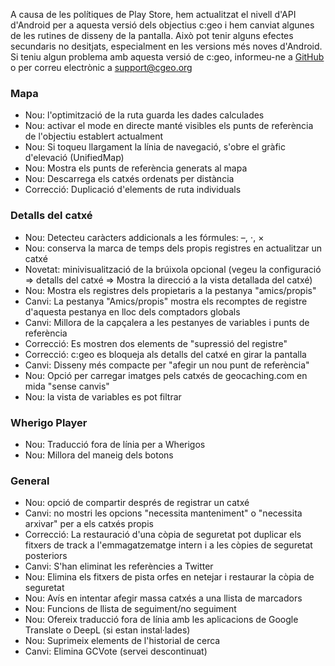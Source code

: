 A causa de les polítiques de Play Store, hem actualitzat el nivell d'API d'Android per a aquesta versió dels objectius c:geo i hem canviat algunes de les rutines de disseny de la pantalla. Això pot tenir alguns efectes secundaris no desitjats, especialment en les versions més noves d'Android. Si teniu algun problema amb aquesta versió de c:geo, informeu-ne a [GitHub](https://github.com/cgeo/cgeo) o per correu electrònic a [support@cgeo.org](mailto:support@cgeo.org)

### Mapa
- Nou: l'optimització de la ruta guarda les dades calculades
- Nou: activar el mode en directe manté visibles els punts de referència de l'objectiu establert actualment
- Nou: Si toqueu llargament la línia de navegació, s'obre el gràfic d'elevació (UnifiedMap)
- Nou: Mostra els punts de referència generats al mapa
- Nou: Descarrega els catxés ordenats per distància
- Correcció: Duplicació d'elements de ruta individuals

### Detalls del catxé
- Nou: Detecteu caràcters addicionals a les fórmules: –, ⋅, ×
- Nou: conserva la marca de temps dels propis registres en actualitzar un catxé
- Novetat: minivisualització de la brúixola opcional (vegeu la configuració => detalls del catxé => Mostra la direcció a la vista detallada del catxé)
- Nou: Mostra els registres dels propietaris a la pestanya "amics/propis"
- Canvi: La pestanya "Amics/propis" mostra els recomptes de registre d'aquesta pestanya en lloc dels comptadors globals
- Canvi: Millora de la capçalera a les pestanyes de variables i punts de referència
- Correcció: Es mostren dos elements de "supressió del registre"
- Correcció: c:geo es bloqueja als detalls del catxé en girar la pantalla
- Canvi: Disseny més compacte per "afegir un nou punt de referència"
- Nou: Opció per carregar imatges pels catxés de geocaching.com en mida "sense canvis"
- Nou: la vista de variables es pot filtrar

### Wherigo Player
- Nou: Traducció fora de línia per a Wherigos
- Nou: Millora del maneig dels botons

### General
- Nou: opció de compartir després de registrar un catxé
- Canvi: no mostri les opcions "necessita manteniment" o "necessita arxivar" per a els catxés propis
- Correcció: La restauració d'una còpia de seguretat pot duplicar els fitxers de track a l'emmagatzematge intern i a les còpies de seguretat posteriors
- Canvi: S'han eliminat les referències a Twitter
- Nou: Elimina els fitxers de pista orfes en netejar i restaurar la còpia de seguretat
- Nou: Avís en intentar afegir massa catxés a una llista de marcadors
- Nou: Funcions de llista de seguiment/no seguiment
- Nou: Ofereix traducció fora de línia amb les aplicacions de Google Translate o DeepL (si estan instal·lades)
- Nou: Suprimeix elements de l'historial de cerca
- Canvi: Elimina GCVote (servei descontinuat)
